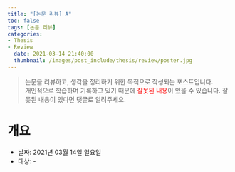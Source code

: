 ```yaml
---
title: "[논문 리뷰] A"
toc: false
tags: [논문 리뷰]
categories:
- Thesis
- Review
  date: 2021-03-14 21:40:00
  thumbnail: /images/post_include/thesis/review/poster.jpg
---
```

> 논문을 리뷰하고, 생각을 정리하기 위한 목적으로 작성되는 포스트입니다.  
> 개인적으로 학습하며 기록하고 있기 때문에 <font color='red'>잘못된 내용</font>이 있을 수 있습니다. 잘못된 내용이 있다면 댓글로 알려주세요.

# 개요
* 날짜: 2021년 03월 14일 일요일
* 대상: -